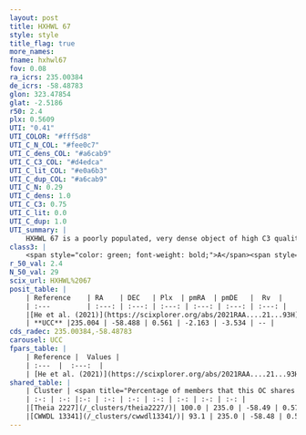 ```yaml
---
layout: post
title: HXHWL 67
style: style
title_flag: true
more_names: 
fname: hxhwl67
fov: 0.08
ra_icrs: 235.00384
de_icrs: -58.48783
glon: 323.47854
glat: -2.5186
r50: 2.4
plx: 0.5609
UTI: "0.41"
UTI_COLOR: "#fff5d8"
UTI_C_N_COL: "#fee0c7"
UTI_C_dens_COL: "#a6cab9"
UTI_C_C3_COL: "#d4edca"
UTI_C_lit_COL: "#e0a6b3"
UTI_C_dup_COL: "#a6cab9"
UTI_C_N: 0.29
UTI_C_dens: 1.0
UTI_C_C3: 0.75
UTI_C_lit: 0.0
UTI_C_dup: 1.0
UTI_summary: |
    HXHWL 67 is a poorly populated, very dense object of high C3 quality. It is rarely studied in the literature. This object shares a large percentage of members with 2 later reported entries.
class3: |
    <span style="color: green; font-weight: bold;">A</span><span style="color: #FFC300; font-weight: bold;">B</span>
r_50_val: 2.4
N_50_val: 29
scix_url: HXHWL%2067
posit_table: |
    | Reference    | RA    | DEC   | Plx  | pmRA  | pmDE   |  Rv  |
    | :---         | :---: | :---: | :---: | :---: | :---: | :---: |
    |[He et al. (2021)](https://scixplorer.org/abs/2021RAA....21...93H) | 234.996 | -58.491 | 0.54 | -2.17 | -3.52 | -- |
    | **UCC** |235.004 | -58.488 | 0.561 | -2.163 | -3.534 | -- | 
cds_radec: 235.00384,-58.48783
carousel: UCC
fpars_table: |
    | Reference |  Values |
    | :---  |  :---:  |
    | [He et al. (2021)](https://scixplorer.org/abs/2021RAA....21...93H) | `AG=1.8, m-M=10.7, logAge=8.38, Z=0.028` |
shared_table: |
    | Cluster | <span title="Percentage of members that this OC shares with the ones listed">%</span>   | RA   | DEC   | Plx   | pmRA  | pmDE  | Rv | UTI |
    | :-: | :-: |:-: | :-: | :-: | :-: | :-: | :-: | :-: |
    |[Theia 2227](/_clusters/theia2227/)| 100.0 | 235.0 | -58.49 | 0.57 | -2.17 | -3.55 | -- |0.12 |
    |[CWWDL 13341](/_clusters/cwwdl13341/)| 93.1 | 235.0 | -58.48 | 0.56 | -2.17 | -3.54 | -- |0.11 |
---
```

